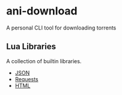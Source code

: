 # ani-download
A personal CLI tool for downloading torrents

## Lua Libraries
A collection of builtin libraries.
- [JSON](./docs/json.md)
- [Requests](./docs/requests.md)
- [HTML](./docs/hmtl.md)
